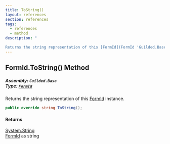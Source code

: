```yaml
---
title: ToString()
layout: references
section: references
tags:
  - references
  - method
description: "

Returns the string representation of this [FormId](FormId 'Guilded.Base.FormId') instance."
---
```


## FormId.ToString() Method
##### **Assembly:** `Guilded.Base`<br/>**Type:** [`FormId`](FormId 'Guilded.Base.FormId')

Returns the string representation of this [FormId](FormId 'Guilded.Base.FormId') instance.

```csharp
public override string ToString();
```

#### Returns
[System.String](https://docs.microsoft.com/en-us/dotnet/api/System.String 'System.String')  
[FormId](FormId 'Guilded.Base.FormId') as string